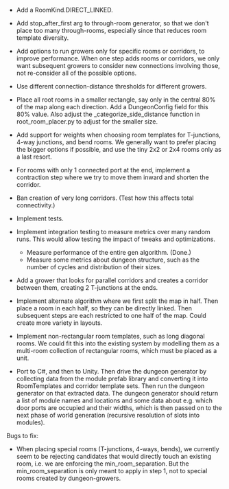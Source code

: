 - Add a RoomKind.DIRECT_LINKED.

- Add stop_after_first arg to through-room generator, so that we don't place too many through-rooms, especially since that reduces room template diversity.

- Add options to run growers only for specific rooms or corridors, to improve performance. When one step adds rooms or corridors, we only want subsequent growers to consider new connections involving those, not re-consider all of the possible options.

- Use different connection-distance thresholds for different growers.

- Place all root rooms in a smaller rectangle, say only in the central 80% of the map along each direction. Add a DungeonConfig field for this 80% value. Also adjust the _categorize_side_distance function in root_room_placer.py to adjust for the smaller size.

- Add support for weights when choosing room templates for T-junctions, 4-way junctions, and bend rooms. We generally want to prefer placing the bigger options if possible, and use the tiny 2x2 or 2x4 rooms only as a last resort.

- For rooms with only 1 connected port at the end, implement a contraction step where we try to move them inward and shorten the corridor.

- Ban creation of very long corridors. (Test how this affects total connectivity.)

- Implement tests.

- Implement integration testing to measure metrics over many random runs. This would allow testing the impact of tweaks and optimizations.
	- Measure performance of the entire gen algorithm. (Done.)
	- Measure some metrics about dungeon structure, such as the number of cycles and distribution of their sizes.

- Add a grower that looks for parallel corridors and creates a corridor between them, creating 2 T-junctions at the ends.

- Implement alternate algorithm where we first split the map in half. Then place a room in each half, so they can be directly linked. Then subsequent steps are each restricted to one half of the map. Could create more variety in layouts.

- Implement non-rectangular room templates, such as long diagonal rooms. We could fit this into the existing system by modelling them as a multi-room collection of rectangular rooms, which must be placed as a unit.

- Port to C#, and then to Unity. Then drive the dungeon generator by collecting data from the module prefab library and converting it into RoomTemplates and corridor template sets. Then run the dungeon generator on that extracted data. The dungeon generator should return a list of module names and locations and some data about e.g. which door ports are occupied and their widths, which is then passed on to the next phase of world generation (recursive resolution of slots into modules).


Bugs to fix:

- When placing special rooms (T-junctions, 4-ways, bends), we currently seem to be rejecting candidates that would directly touch an existing room, i.e. we are enforcing the min_room_separation. But the min_room_separation is only meant to apply in step 1, not to special rooms created by dungeon-growers.